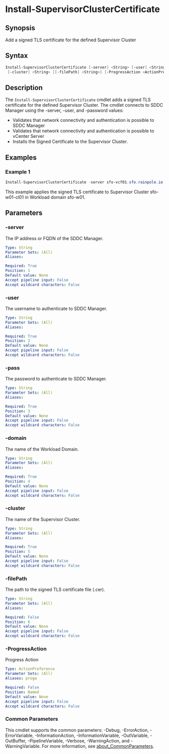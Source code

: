# Install-SupervisorClusterCertificate

## Synopsis

Add a signed TLS certificate for the defined Supervisor Cluster

## Syntax

```powershell
Install-SupervisorClusterCertificate [-server] <String> [-user] <String> [-pass] <String> [-domain] <String>
 [-cluster] <String> [[-filePath] <String>] [-ProgressAction <ActionPreference>] [<CommonParameters>]
```

## Description

The `Install-SupervisorClusterCertificate` cmdlet adds a signed TLS certificate for the defined Supervisor
Cluster.
The cmdlet connects to SDDC Manager using the -server, -user, and -password values:

- Validates that network connectivity and authentication is possible to SDDC Manager
- Validates that network connectivity and authentication is possible to vCenter Server
- Installs the Signed Certificate to the Supervisor Cluster.

## Examples

### Example 1

```powershell
Install-SupervisorClusterCertificate -server sfo-vcf01.sfo.rainpole.io -user administrator@vsphere.local -pass VMw@re1! -domain sfo-w01 -Cluster sfo-w01-cl01 -FilePath ".\SupervisorCluster.cer"
```

This example applies the signed TLS certificate to  Supervisor Cluster sfo-w01-cl01 in Workload domain sfo-w01.

## Parameters

### -server

The IP address or FQDN of the SDDC Manager.

```yaml
Type: String
Parameter Sets: (All)
Aliases:

Required: True
Position: 1
Default value: None
Accept pipeline input: False
Accept wildcard characters: False
```

### -user

The username to authenticate to SDDC Manager.

```yaml
Type: String
Parameter Sets: (All)
Aliases:

Required: True
Position: 2
Default value: None
Accept pipeline input: False
Accept wildcard characters: False
```

### -pass

The password to authenticate to SDDC Manager.

```yaml
Type: String
Parameter Sets: (All)
Aliases:

Required: True
Position: 3
Default value: None
Accept pipeline input: False
Accept wildcard characters: False
```

### -domain

The name of the Workload Domain.

```yaml
Type: String
Parameter Sets: (All)
Aliases:

Required: True
Position: 4
Default value: None
Accept pipeline input: False
Accept wildcard characters: False
```

### -cluster

The name of the Supervisor Cluster.

```yaml
Type: String
Parameter Sets: (All)
Aliases:

Required: True
Position: 5
Default value: None
Accept pipeline input: False
Accept wildcard characters: False
```

### -filePath

The path to the signed TLS certificate file (.cer).

```yaml
Type: String
Parameter Sets: (All)
Aliases:

Required: False
Position: 6
Default value: None
Accept pipeline input: False
Accept wildcard characters: False
```

### -ProgressAction

Progress Action

```yaml
Type: ActionPreference
Parameter Sets: (All)
Aliases: proga

Required: False
Position: Named
Default value: None
Accept pipeline input: False
Accept wildcard characters: False
```

### Common Parameters

This cmdlet supports the common parameters: -Debug, -ErrorAction, -ErrorVariable, -InformationAction, -InformationVariable, -OutVariable, -OutBuffer, -PipelineVariable, -Verbose, -WarningAction, and -WarningVariable. For more information, see [about_CommonParameters](http://go.microsoft.com/fwlink/?LinkID=113216).
